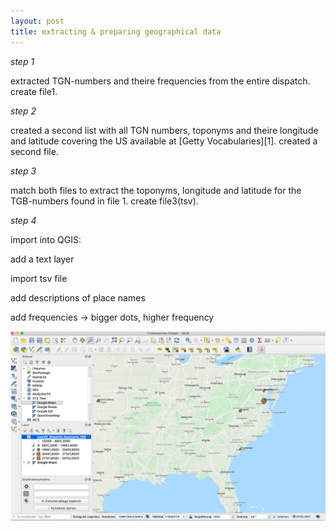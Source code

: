 ```yaml
---
layout: post
title: extracting & preparing geographical data
---
```



_step 1_

<p>extracted TGN-numbers and theire frequencies from the entire dispatch. create file1.</p>
	
_step 2_

<p>created a second list with all TGN numbers, toponyms and theire longitude and latitude covering the US available at [Getty Vocabularies][1]. created a second file.</p>
	
_step 3_

<p>match both files to extract the toponyms, longitude and latitude for the TGB-numbers found in file 1. create file3(tsv).</p>
	
_step 4_

<p>import into QGIS:</p>
<p><p>add a text layer</p></p>
<p><p>import tsv file</p></p>
<p><p>add descriptions of place names</p></p>
<p><p>add frequencies -> bigger dots, higher frequency</p></p>
		
![geomapping](https://raw.githubusercontent.com/suszette/suszette.github.io/master/img/Bildschirmfoto%202020-01-20%20um%2012.37.13.png)

[1]: (http://tgndownloads.getty.edu/default.aspx)
